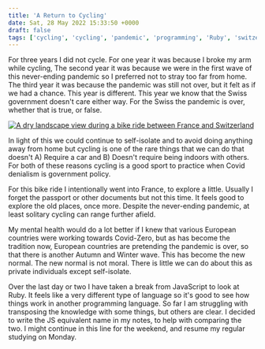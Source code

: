 ```yaml
---
title: 'A Return to Cycling'
date: Sat, 28 May 2022 15:33:50 +0000
draft: false
tags: ['cycling', 'cycling', 'pandemic', 'programming', 'Ruby', 'switzerland']
---
```


For three years I did not cycle. For one year it was because I broke my arm while cycling, The second year it was because we were in the first wave of this never-ending pandemic so I preferred not to stray too far from home. The third year it was because the pandemic was still not over, but it felt as if we had a chance. This year is different. This year we know that the Swiss government doesn't care either way. For the Swiss the pandemic is over, whether that is true, or false.

[![A dry landscape view during a bike ride between France and Switzerland](https://i0.wp.com/www.main-vision.com/richard/blog/wp-content/uploads/2022/05/img_2043-scaled.jpg?fit=1024%2C768&ssl=1)](https://www.main-vision.com/richard/blog/wp-content/uploads/2022/05/img_2043-scaled.jpg)

In light of this we could continue to self-isolate and to avoid doing anything away from home but cycling is one of the rare things that we can do that doesn't A) Require a car and B) Doesn't require being indoors with others. For both of these reasons cycling is a good sport to practice when Covid denialism is government policy.

For this bike ride I intentionally went into France, to explore a little. Usually I forget the passport or other documents but not this time. It feels good to explore the old places, once more. Despite the never-ending pandemic, at least solitary cycling can range further afield.

My mental health would do a lot better if I knew that various European countries were working towards Covid-Zero, but as has become the tradition now, European countries are pretending the pandemic is over, so that there is another Autumn and Winter wave. This has become the new normal. The new normal is not moral. There is little we can do about this as private individuals except self-isolate.

Over the last day or two I have taken a break from JavaScript to look at Ruby. It feels like a very different type of language so it's good to see how things work in another programming language. So far I am struggling with transposing the knowledge with some things, but others are clear. I decided to write the JS equivalent name in my notes, to help with comparing the two. I might continue in this line for the weekend, and resume my regular studying on Monday.